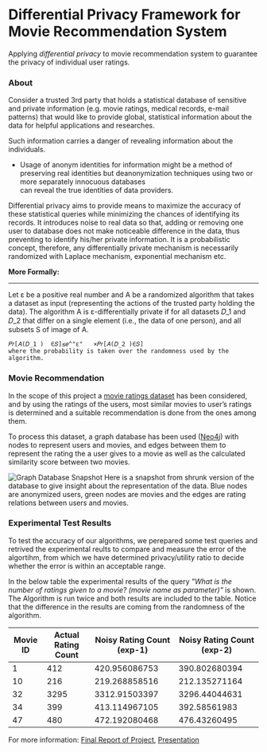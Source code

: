 # Differential Privacy Framework for Movie Recommendation System

Applying *differential privacy* to movie recommendation system to guarantee the privacy of individual user ratings.

### About

Consider a trusted 3rd party that holds a statistical database of sensitive and private information (e.g. movie ratings, medical records, e-mail patterns) that would like to
provide global, statistical information about the data for helpful applications and researches. 

Such information carries a danger of revealing information about the individuals.
  + Usage of anonym identities for information might be a method of preserving real identities but deanonymization techniques using two or more separately innocuous databases  
  can reveal the true identities of data providers.
 
Differential privacy aims to provide means to maximize the accuracy of these statistical queries while minimizing the chances of identifying its records. It introduces noise
to real data so that, adding or removing one user to database does not make noticeable difference in the data, thus preventing to identify his/her private information. It is
a probabilistic concept, therefore, any differentially private mechanism is necessarily randomized with Laplace mechanism, exponential mechanism etc.

**More Formally:**
___
Let ε be a positive real number and A be a randomized algorithm that takes a dataset as input (representing the actions of the trusted party holding the data). The algorithm A
is ε-differentially private if for all datasets 𝐷_1 and 𝐷_2 that differ on a single element (i.e., the data of one person), and all subsets S of image of A.
```
𝑃𝑟[𝐴(𝐷_1 )  ∈𝑆]≤𝑒^"ε"   ×𝑃𝑟[𝐴(𝐷_2 )∈𝑆]
where the probability is taken over the randomness used by the algorithm.
```

### Movie Recommendation

In the scope of this project a [movie ratings dataset](https://grouplens.org/datasets/movielens/) has been considered, and by using the ratings of the users, most similar movies to user’s ratings is determined and
a suitable recommendation is done from the ones among them.

To process this dataset, a graph database has been used ([Neo4j](https://neo4j.com/)) with nodes to represent users and movies, and edges between them to represent the rating the a user gives to
a movie as well as the calculated similarity score between two movies.

![Graph Database Snapshot](/docs/sampledb.png)
Here is a snapshot from shrunk version of the database to give insight about the representation of the data. Blue nodes are anonymized users, green nodes are movies and the
edges are rating relations between users and movies.


### Experimental Test Results

To test the accuracy of our algorithms, we perepared some test queries and retrived the experimental reults to compare and measure the error of the algortihm, from which we have
determined privacy/utility ratio to decide whether the error is within an acceptable range.

In the below table the experimental results of the query _"What is the number of ratings given to a movie? (movie name as parameter)"_ is shown. The Algorithm is run twice and
both results are included to the table. Notice that the difference in the results are coming from the randomness of the algorithm.

| Movie ID      | Actual Rating Count | Noisy Rating Count (exp-1) | Noisy Rating Count (exp-2) |
| ------------- | ------------------- | ---------------------------| -------------------------- |
| 1             | 412                 | 420.956086753              | 390.802680394              |
| 10            | 216                 | 219.268858516              | 212.135271164              |
| 32            | 3295                | 3312.91503397              | 3296.44044631              |
| 34            | 399                 | 413.114967105              | 392.58561983               |
| 47            | 480                 | 472.192080468              | 476.43260495               |

For more information: [Final Report of Project](/docs/finalReport.pdf), [Presentation](/docs/presentation.pdf)